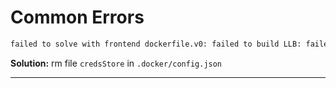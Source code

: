 # Common Errors

```bash
failed to solve with frontend dockerfile.v0: failed to build LLB: failed to load cache key: rpc error: code = Unknown desc = error getting credentials - err: exec: "docker-credential-desktop.exe": executable file not found in $PATH, out: ``
```

**Solution:** rm file `credsStore` in `.docker/config.json`

---

